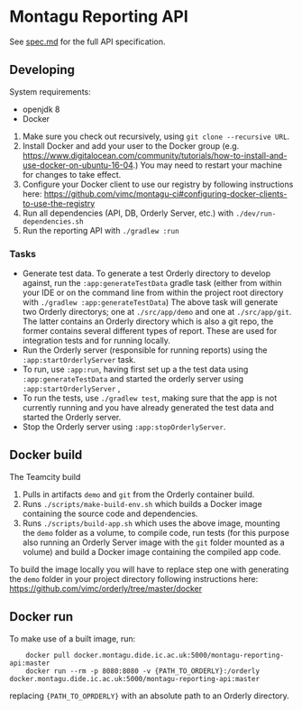 # Montagu Reporting API

See [spec.md](/src/app/src/test/resources/spec/spec.md) for the full API specification.

## Developing
System requirements:
* openjdk 8
* Docker

1. Make sure you check out recursively, using `git clone --recursive URL`.
2. Install Docker and add your user to the Docker group 
   (e.g. https://www.digitalocean.com/community/tutorials/how-to-install-and-use-docker-on-ubuntu-16-04.) 
   You may need to restart your machine for changes to take effect.
3. Configure your Docker client to use our registry by following instructions 
   here: https://github.com/vimc/montagu-ci#configuring-docker-clients-to-use-the-registry
4. Run all dependencies (API, DB, Orderly Server, etc.) with 
   `./dev/run-dependencies.sh`
5. Run the reporting API with `./gradlew :run`

### Tasks
* Generate test data. To generate a test Orderly directory to develop against, 
  run the `:app:generateTestData` gradle task (either from within your IDE or on the
  command line from within the project root directory with 
  `./gradlew :app:generateTestData`)
  The above task will generate two Orderly directorys; one at `./src/app/demo` and one at `./src/app/git`. The latter contains an Orderly directory which is also a git repo, the former contains several different types of report. These are used for integration tests and for running locally.
* Run the Orderly server (responsible for running reports) using the `:app:startOrderlyServer` task.
* To run, use `:app:run`, having first set up a the test data using
  `:app:generateTestData` and started the orderly server using `:app:startOrderlyServer` ,
* To run the tests, use `./gradlew test`, making sure that the app is not 
  currently running and you have already generated the test data and started the Orderly server.
* Stop the Orderly server using `:app:stopOrderlyServer`.
  

## Docker build
The Teamcity build
1. Pulls in artifacts `demo` and `git` from the Orderly container build.
2. Runs `./scripts/make-build-env.sh` which builds a Docker image containing the source code and dependencies.
3. Runs `./scripts/build-app.sh` which uses the above image, mounting the `demo` folder as a volume, to compile code, run tests (for this purpose also running an Orderly Server image with the `git` folder mounted as a volume) and build a Docker image containing the compiled app code.

To build the image locally you will have to replace step one with generating the `demo` folder in your project directory following instructions here: https://github.com/vimc/orderly/tree/master/docker

## Docker run
To make use of a built image, run:

        docker pull docker.montagu.dide.ic.ac.uk:5000/montagu-reporting-api:master
        docker run --rm -p 8080:8080 -v {PATH_TO_ORDERLY}:/orderly docker.montagu.dide.ic.ac.uk:5000/montagu-reporting-api:master

replacing `{PATH_TO_OPRDERLY}` with an absolute path to an Orderly directory.